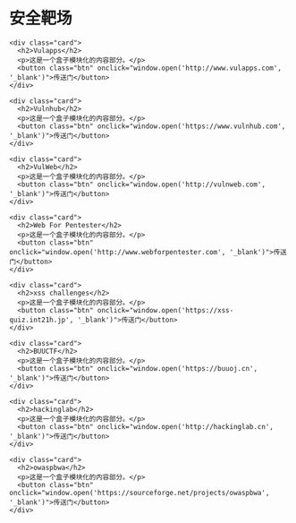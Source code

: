 # 安全靶场

<div class="cards-container">
    
    <div class="card">
      <h2>Vulapps</h2>
      <p>这是一个盒子模块化的内容部分。</p>
      <button class="btn" onclick="window.open('http://www.vulapps.com', '_blank')">传送门</button>
    </div>

    <div class="card">
      <h2>Vulnhub</h2>
      <p>这是一个盒子模块化的内容部分。</p>
      <button class="btn" onclick="window.open('https://www.vulnhub.com', '_blank')">传送门</button>
    </div>

    <div class="card">
      <h2>VulWeb</h2>
      <p>这是一个盒子模块化的内容部分。</p>
      <button class="btn" onclick="window.open('http://vulnweb.com', '_blank')">传送门</button>
    </div>

    <div class="card">
      <h2>Web For Pentester</h2>
      <p>这是一个盒子模块化的内容部分。</p>
      <button class="btn" onclick="window.open('http://www.webforpentester.com', '_blank')">传送门</button>
    </div>

    <div class="card">
      <h2>xss challenges</h2>
      <p>这是一个盒子模块化的内容部分。</p>
      <button class="btn" onclick="window.open('https://xss-quiz.int21h.jp', '_blank')">传送门</button>
    </div>

    <div class="card">
      <h2>BUUCTF</h2>
      <p>这是一个盒子模块化的内容部分。</p>
      <button class="btn" onclick="window.open('https://buuoj.cn', '_blank')">传送门</button>
    </div>

    <div class="card">
      <h2>hackinglab</h2>
      <p>这是一个盒子模块化的内容部分。</p>
      <button class="btn" onclick="window.open('http://hackinglab.cn', '_blank')">传送门</button>
    </div>

    <div class="card">
      <h2>owaspbwa</h2>
      <p>这是一个盒子模块化的内容部分。</p>
      <button class="btn" onclick="window.open('https://sourceforge.net/projects/owaspbwa', '_blank')">传送门</button>
    </div>

</div>
